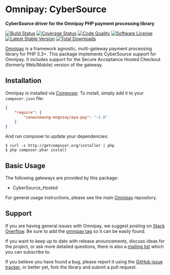 # Omnipay: CyberSource

**CyberSource driver for the Omnipay PHP payment processing library**

[![Build Status](https://travis-ci.org/PatronBase/omnipay-cybersource-hosted.png?branch=master)](https://travis-ci.org/PatronBase/omnipay-cybersource-hosted)
[![Coverage Status](https://img.shields.io/scrutinizer/coverage/g/PatronBase/omnipay-cybersource-hosted.svg?style=flat)](https://scrutinizer-ci.com/g/PatronBase/omnipay-cybersource-hosted/code-structure)
[![Code Quality](https://img.shields.io/scrutinizer/g/PatronBase/omnipay-cybersource-hosted.svg?style=flat)](https://scrutinizer-ci.com/g/PatronBase/omnipay-cybersource-hosted/?branch=master)
[![Software License](https://img.shields.io/badge/license-MIT-brightgreen.svg?style=flat)](LICENSE.md)
[![Latest Stable Version](https://poser.pugx.org/PatronBase/omnipay-cybersource-hosted/version.png)](https://packagist.org/packages/patronbase/omnipay-cybersource-hosted)
[![Total Downloads](https://poser.pugx.org/patronbase/omnipay-cybersource-hosted/d/total.png)](https://packagist.org/packages/patronbase/omnipay-cybersource-hosted)


[Omnipay](https://github.com/thephpleague/omnipay) is a framework agnostic, multi-gateway payment
processing library for PHP 5.3+. This package implements CyberSource support for Omnipay. It includes
support for the Secure Acceptance Hosted Checkout (formerly Web/Mobile) version of the gateway.

## Installation

Omnipay is installed via [Composer](http://getcomposer.org/). To install, simply add it
to your `composer.json` file:

```json
{
    "require": {
        "sanwinmaung-mogozay/aya-pay": "~1.0"
    }
}
```

And run composer to update your dependencies:

    $ curl -s http://getcomposer.org/installer | php
    $ php composer.phar install

## Basic Usage

The following gateways are provided by this package:

* CyberSource_Hosted

For general usage instructions, please see the main [Omnipay](https://github.com/thephpleague/omnipay)
repository.

## Support

If you are having general issues with Omnipay, we suggest posting on
[Stack Overflow](http://stackoverflow.com/). Be sure to add the
[omnipay tag](http://stackoverflow.com/questions/tagged/omnipay) so it can be easily found.

If you want to keep up to date with release anouncements, discuss ideas for the project,
or ask more detailed questions, there is also a [mailing list](https://groups.google.com/forum/#!forum/omnipay) which
you can subscribe to.

If you believe you have found a bug, please report it using the [GitHub issue tracker](https://github.com/PatronBase/omnipay-cybersource-hosted/issues),
or better yet, fork the library and submit a pull request.
